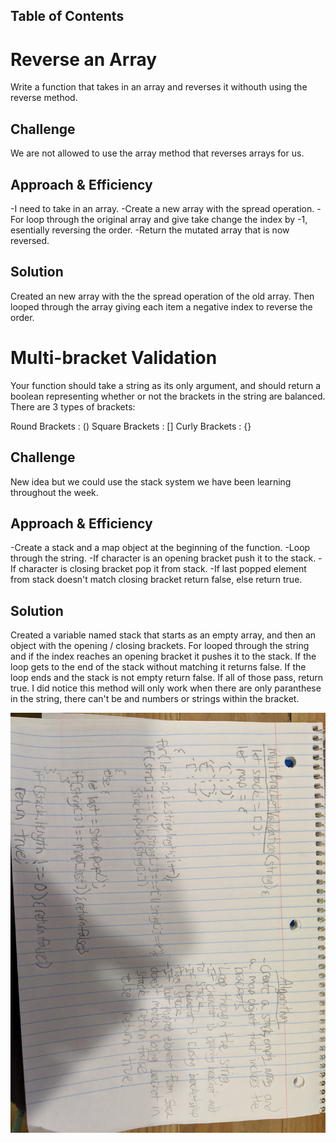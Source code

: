 ## Table of Contents

   # Reverse an Array
Write a function that takes in an array and reverses it withouth using the reverse method.

## Challenge
We are not allowed to use the array method that reverses arrays for us.

## Approach & Efficiency
-I need to take in an array.
-Create a new array with the spread operation.
-For loop through the original array and give take change the index by -1, esentially reversing the order.
-Return the mutated array that is now reversed.

## Solution
Created an new array with the the spread operation of the old array. Then looped through the array giving each item a negative index to reverse the order.


# Multi-bracket Validation
Your function should take a string as its only argument, and should return a boolean representing whether or not the brackets in the string are balanced. There are 3 types of brackets:

Round Brackets : ()
Square Brackets : []
Curly Brackets : {}

## Challenge
New idea but we could use the stack system we have been learning throughout the week.

## Approach & Efficiency
-Create a stack and a map object at the beginning of the function.
-Loop through the string.
-If character is an opening bracket push it to the stack.
-If character is closing bracket pop it from stack.
-If last popped element from stack doesn't match closing bracket return false, else return true.

## Solution
Created a variable named stack that starts as an empty array, and then an object with the opening / closing brackets. For looped through the string and if the index reaches an opening bracket it pushes it to the stack. If the loop gets to the end of the stack without matching it returns false. If the loop ends and the stack is not empty return false. If all of those pass, return true. I did notice this method will only work when there are only paranthese in the string, there can't be and numbers or strings within the bracket.

![Getting Started](./challenges/multiBracketValidation/IMG_20191219_163521.jpg)
